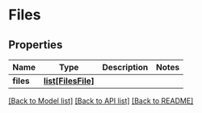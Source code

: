 # Files

## Properties
Name | Type | Description | Notes
------------ | ------------- | ------------- | -------------
**files** | [**list[FilesFile]**](FilesFile.md) |  | 

[[Back to Model list]](../README.md#documentation-for-models) [[Back to API list]](../README.md#documentation-for-api-endpoints) [[Back to README]](../README.md)

